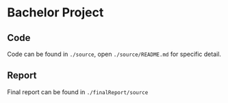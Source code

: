# Bachelor Project
## Code
Code can be found in `./source`, open `./source/README.md` for specific detail.
## Report
Final report can be found in `./finalReport/source`
